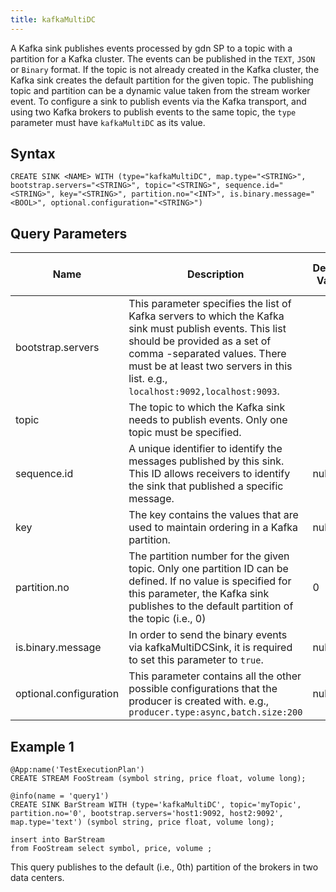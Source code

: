 ```yaml
---
title: kafkaMultiDC
---
```


A Kafka sink publishes events processed by gdn SP to a topic with a partition for a Kafka cluster. The events can be published in the `TEXT`, `JSON` or `Binary` format. If the topic is not already created in the Kafka cluster, the Kafka sink creates the default partition for the given topic. The publishing topic and partition can be a dynamic value taken from the stream worker event. To configure a sink to publish events via the Kafka transport, and using two Kafka brokers to publish events to the same topic, the `type` parameter must have `kafkaMultiDC` as its value.

## Syntax

    CREATE SINK <NAME> WITH (type="kafkaMultiDC", map.type="<STRING>", bootstrap.servers="<STRING>", topic="<STRING>", sequence.id="<STRING>", key="<STRING>", partition.no="<INT>", is.binary.message="<BOOL>", optional.configuration="<STRING>")

## Query Parameters

| Name  | Description | Default Value | Possible Data Types | Optional | Dynamic |
|---------|-------------------|---------------|---------------------|----------|---------|
| bootstrap.servers      | This parameter specifies the list of Kafka servers to which the Kafka sink must publish events. This list should be provided as a set of comma -separated values. There must be at least two servers in this list. e.g., `localhost:9092,localhost:9093`. |               | STRING              | No       | No      |
| topic | The topic to which the Kafka sink needs to publish events. Only one topic must be specified.     |               | STRING              | No       | No      |
| sequence.id            | A unique identifier to identify the messages published by this sink. This ID allows receivers to identify the sink that published a specific message.                | null          | STRING              | Yes      | No      |
| key   | The key contains the values that are used to maintain ordering in a Kafka partition.             | null          | STRING              | Yes      | No      |
| partition.no           | The partition number for the given topic. Only one partition ID can be defined. If no value is specified for this parameter, the Kafka sink publishes to the default partition of the topic (i.e., 0)  | 0             | INT                 | Yes      | No      |
| is.binary.message      | In order to send the binary events via kafkaMultiDCSink, it is required to set this parameter to `true`.          | null          | BOOL                | No       | No      |
| optional.configuration | This parameter contains all the other possible configurations that the producer is created with. e.g., `producer.type:async,batch.size:200`         | null          | STRING              | Yes      | No      |

## Example 1

    @App:name('TestExecutionPlan')
    CREATE STREAM FooStream (symbol string, price float, volume long);

    @info(name = 'query1')
    CREATE SINK BarStream WITH (type='kafkaMultiDC', topic='myTopic', partition.no='0', bootstrap.servers='host1:9092, host2:9092', map.type='text') (symbol string, price float, volume long);

    insert into BarStream
    from FooStream select symbol, price, volume ;

This query publishes to the default (i.e., 0th) partition of the brokers in two data centers.
